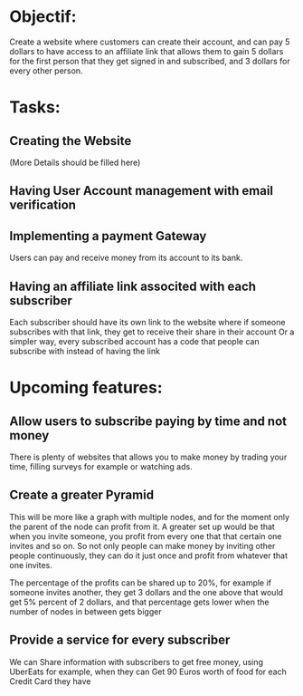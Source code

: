 # Objectif:

Create a website where customers can create their account, and can pay 5 dollars to have access to an affiliate link that allows them to gain 5 dollars for the first person that they get signed in and subscribed, and 3 dollars for every other person.


# Tasks:

## Creating the Website
(More Details should be filled here)

## Having User Account management with email verification

## Implementing a payment Gateway
Users can pay and receive money from its account to its bank.

## Having an affiliate link associted with each subscriber
Each subscriber should have its own link to the website where if someone subscribes with that link, they get to receive their share in their account
Or a simpler way, every subscribed account has a code that people can subscribe with instead of having the link



# Upcoming features:

## Allow users to subscribe paying by time and not money
There is plenty of websites that allows you to make money by trading your time, filling surveys for example or watching ads.

## Create a greater Pyramid
This will be more like a graph with multiple nodes, and for the moment only the parent of the node can profit from it.
A greater set up would be that when you invite someone, you profit from every one that that certain one invites and so on.
So not only people can make money by inviting other people continuously, they can do it just once and profit from whatever that one invites.

The percentage of the profits can be shared up to 20%, for example if someone invites another, they get 3 dollars and the one above that would get 5% percent of 2 dollars, and that percentage gets lower when the number of nodes in between gets bigger

## Provide a service for every subscriber

We can Share information with subscribers to get free money, using UberEats for example, when they can Get 90 Euros worth of food for each Credit Card they have 